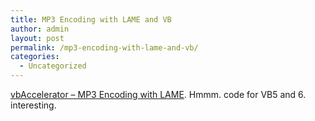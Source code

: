 ```yaml
---
title: MP3 Encoding with LAME and VB
author: admin
layout: post
permalink: /mp3-encoding-with-lame-and-vb/
categories:
  - Uncategorized
---
```

[vbAccelerator &#8211; MP3 Encoding with LAME][1]. Hmmm. code for VB5 and 6. interesting.

 [1]: http://vbaccelerator.com/home/VB/Code/vbMedia/Audio/MP3_Encoding_with_LAME/article.asp